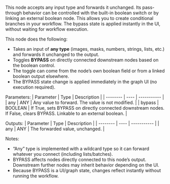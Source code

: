 This node accepts any input type and forwards it unchanged. Its pass-through behavior can be controlled with the built-in boolean switch or by linking an external boolean node. This allows you to create conditional branches in your workflow. The bypass state is applied instantly in the UI, without waiting for workflow execution.  

This node does the following:
- Takes an input of <b>any type</b> (images, masks, numbers, strings, lists, etc.) and forwards it unchanged to the output.
- Toggles <b>BYPASS</b> on directly connected downstream nodes based on the boolean control.
- The toggle can come from the node’s own boolean field or from a linked boolean output elsewhere.
- The BYPASS state change is applied immediately in the graph UI (no execution required).

Parameters:
| Parameter | Type | Description |
| -------- | ---- | ----------- |
| any | ANY | Any value to forward. The value is not modified. |
| bypass | BOOLEAN | If True, sets BYPASS on directly connected downstream nodes. If False, clears BYPASS. Linkable to an external boolean. |

Outputs:
| Parameter | Type | Description |
| -------- | ---- | ----------- |
| any | ANY | The forwarded value, unchanged. |

Notes:
- “Any” type is implemented with a wildcard type so it can forward whatever you connect (including lists/batches).
- BYPASS affects nodes directly connected to this node’s output. Downstream further nodes may inherit behavior depending on the UI.
- Because BYPASS is a UI/graph state, changes reflect instantly without running the workflow.